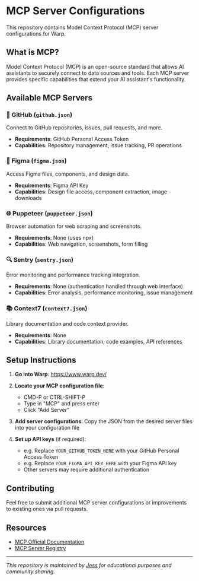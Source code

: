 # MCP Server Configurations

This repository contains Model Context Protocol (MCP) server configurations for Warp.

## What is MCP?

Model Context Protocol (MCP) is an open-source standard that allows AI assistants to securely connect to data sources and tools. Each MCP server provides specific capabilities that extend your AI assistant's functionality.

## Available MCP Servers

### 🐙 GitHub (`github.json`)
Connect to GitHub repositories, issues, pull requests, and more.
- **Requirements**: GitHub Personal Access Token
- **Capabilities**: Repository management, issue tracking, PR operations

### 🎨 Figma (`figma.json`) 
Access Figma files, components, and design data.
- **Requirements**: Figma API Key
- **Capabilities**: Design file access, component extraction, image downloads

### 🌐 Puppeteer (`puppeteer.json`)
Browser automation for web scraping and screenshots.
- **Requirements**: None (uses npx)
- **Capabilities**: Web navigation, screenshots, form filling

### 🔍 Sentry (`sentry.json`)
Error monitoring and performance tracking integration.
- **Requirements**: None (authentication handled through web interface)
- **Capabilities**: Error analysis, performance monitoring, issue management

### 📚 Context7 (`context7.json`)
Library documentation and code context provider.
- **Requirements**: None
- **Capabilities**: Library documentation, code examples, API references

## Setup Instructions

1. **Go into Warp**: https://www.warp.dev/

2. **Locate your MCP configuration file**:
   - CMD-P or CTRL-SHIFT-P
   - Type in "MCP" and press enter
   - Click "Add Server"

3. **Add server configurations**: Copy the JSON from the desired server files into your configuration file

4. **Set up API keys** (if required):
   - e.g. Replace `YOUR_GITHUB_TOKEN_HERE` with your GitHub Personal Access Token
   - e.g. Replace `YOUR_FIGMA_API_KEY_HERE` with your Figma API key
   - Other servers may require additional authentication

## Contributing

Feel free to submit additional MCP server configurations or improvements to existing ones via pull requests.

## Resources

- [MCP Official Documentation](https://modelcontextprotocol.io/)
- [MCP Server Registry](https://github.com/modelcontextprotocol/servers)

---

*This repository is maintained by [Jess](//github.com/theRubberDuckiee) for educational purposes and community sharing.*
